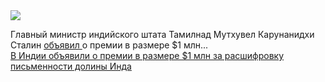 <!--2025-01-06 10:09:02-->
<div class="yb">
  <div class="rss smaller1 habr"><img src="https://habrastorage.org/webt/fz/9y/v2/fz9yv2dmtyipafyjgaq3anaah3a.jpeg" /><p>Главный министр индийского штата Тамилнад Мутхувел Карунанидхи Сталин <a href="https://www.newindianexpress.com/nation/2025/Jan/05/tamil-nadu-cm-stalin-announces-usd-1-million-prize-for-decoding-indus-valley-script" rel="noopener noreferrer nofollow">объявил </a>о премии в размере $1 млн... <br><a class="light" href="https://habr.com/ru/news/871866/?utm_source=habrahabr&utm_medium=rss&utm_campaign=871866">В Индии объявили о премии в размере $1 млн за расшифровку письменности долины Инда</a></div>
</div>
